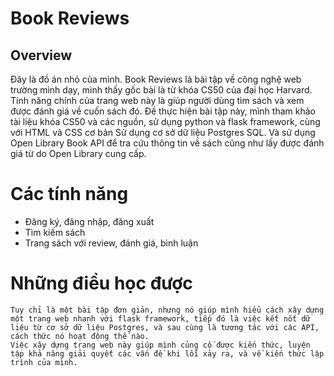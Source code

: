 # Book Reviews


## Overview

Đây là đồ án nhỏ của mình.
Book Reviews là bài tập về công nghệ web trường mình dạy, mình thấy gốc bài là từ khóa CS50 của đại học Harvard.
Tính năng chính của trang web này là giúp người dùng tìm sách và xem được đánh giá về cuốn sách đó.
Đề thực hiện bài tập này, mình tham khảo tài liệu khóa CS50 và các nguồn, sử dụng python và flask framework, cùng với HTML và CSS cơ bản
Sử dụng cơ sở dữ liệu Postgres SQL.
Và sử dụng Open Library Book API để tra cứu thông tin về sách cũng như lấy được đánh giá từ do Open Library cung cấp.

# Các tính năng
* Đăng ký, đăng nhập, đăng xuất
* Tìm kiếm sách
* Trang sách với review, đánh giá, bình luận
# Những điều học được
	Tuy chỉ là một bài tập đơn giản, nhưng nó giúp mình hiểu cách xây dựng một trang web nhanh với flask framework, tiếp đó là việc kết nốt dữ liệu từ cơ sở dữ liệu Postgres, và sau cùng là tương tác với các API, cách thức nó hoạt động thế nào.
	Việc xây dựng trang web này giúp mình củng cố được kiến thức, luyện tập khả năng giải quyết các vấn đề khi lỗi xảy ra, và về kiến thức lập trình của mình.

